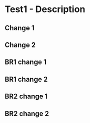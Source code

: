 # Test1 - Description

## Change 1

## Change 2

## BR1 change 1

## BR1 change 2

## BR2 change 1

## BR2 change 2

